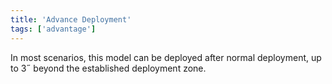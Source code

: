 ```yaml
---
title: 'Advance Deployment'
tags: ['advantage']
---
```

In most scenarios, this model can be deployed after normal deployment, up to 3˝ beyond the established deployment zone.